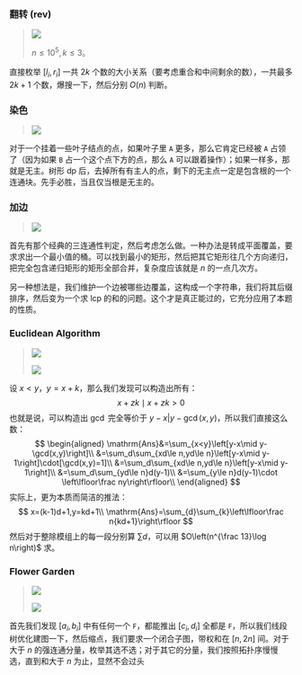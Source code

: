 ### 翻转 (rev)

> ![](G:\Lsh-WeBlog\nfls_diary\p34.png)
>
> $n\le 10^5,k\le 3$。

直接枚举 $[l_i,r_i]$ 一共 $2k$ 个数的大小关系（要考虑重合和中间剩余的数），一共最多 $2k+1$ 个数，爆搜一下，然后分别 $O(n)$ 判断。

### 染色

>![](G:\Lsh-WeBlog\nfls_diary\p35.png)

对于一个挂着一些叶子结点的点，如果叶子里 `A` 更多，那么它肯定已经被 `A` 占领了（因为如果 `B` 占一个这个点下方的点，那么 `A` 可以跟着操作）；如果一样多，那就是无主。树形 dp 后，去掉所有有主人的点，剩下的无主点一定是包含根的一个连通块。先手必胜，当且仅当根是无主的。

### 加边

> ![](G:\Lsh-WeBlog\nfls_diary\p36.png)

首先有那个经典的三连通性判定，然后考虑怎么做。一种办法是转成平面覆盖，要求求出一个最小值的桶。可以找到最小的矩形，然后把其它矩形往几个方向递归，把完全包含递归矩形的矩形全部合并，复杂度应该就是 $n$ 的一点几次方。

另一种想法是，我们维护一个边被哪些边覆盖，这构成一个字符串，我们将其后缀排序，然后变为一个求 lcp 的和的问题。这个才是真正能过的，它充分应用了本题的性质。

### Euclidean Algorithm

> ![](G:\Lsh-WeBlog\nfls_diary\p37.png)
>
> ![](G:\Lsh-WeBlog\nfls_diary\p38.png)

设 $x<y$，$y=x+k$，那么我们发现可以构造出所有：
$$
x+zk\mid x+zk>0
$$
也就是说，可以构造出 $\gcd$ 完全等价于 $y-x|y-\gcd(x,y)$，所以我们直接这么数：
$$
\begin{aligned}
\mathrm{Ans}&=\sum_{x<y}\left[y-x\mid y-\gcd(x,y)\right]\\
&=\sum_d\sum_{xd\le n,yd\le n}\left[y-x\mid y-1\right]\cdot[\gcd(x,y)=1]\\
&=\sum_d\sum_{xd\le n,yd\le n}\left[y-x\mid y-1\right]\\
&=\sum_d\sum_{yd\le n}d(y-1)\\
&=\sum_{y\le n}d(y-1)\cdot \left\lfloor\frac ny\right\rfloor\\
\end{aligned}
$$
实际上，更为本质而简洁的推法：
$$
x=(k-1)d+1,y=kd+1\\
\mathrm{Ans}=\sum_{d}\sum_{k}\left\lfloor\frac n{kd+1}\right\rfloor
$$
然后对于整除模组上的每一段分别算 $\sum d$，可以用 $O\left(n^{\frac 13}\log n\right)$ 求。

### Flower Garden

>![](G:\Lsh-WeBlog\nfls_diary\p39.png)
>
>![](G:\Lsh-WeBlog\nfls_diary\p40.png)

首先我们发现 $[a_i,b_i]$ 中有任何一个 `F`，都能推出 $[c_i,d_i]$ 全都是 `F`，所以我们线段树优化建图一下，然后缩点，我们要求一个闭合子图，带权和在 $[n,2n]$ 间。对于大于 $n$ 的强连通分量，枚举其选不选；对于其它的分量，我们按照拓扑序慢慢选，直到和大于 $n$ 为止，显然不会过头